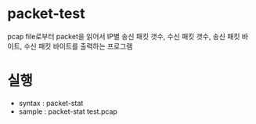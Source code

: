 # packet-test

pcap file로부터 packet을 읽어서 IP별 송신 패킷 갯수, 수신 패킷 갯수, 송신 패킷 바이트, 수신 패킷 바이트를 출력하는 프로그램


# 실행
- syntax : packet-stat <pcap file>
- sample : packet-stat test.pcap
